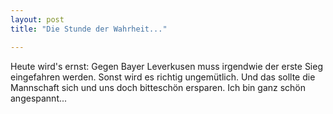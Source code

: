 ```yaml
---
layout: post
title: "Die Stunde der Wahrheit..."

---
```


Heute wird's ernst: Gegen Bayer Leverkusen muss irgendwie der erste Sieg eingefahren werden. Sonst wird es richtig ungemütlich. Und das sollte die Mannschaft sich und uns doch bitteschön ersparen. Ich bin ganz schön angespannt...


